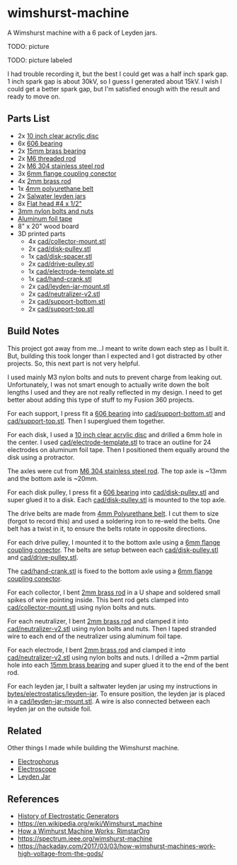 # wimshurst-machine

A Wimshurst machine with a 6 pack of Leyden jars.

TODO: picture

TODO: picture labeled

I had trouble recording it, but the best I could get was a half inch spark gap.
1 inch spark gap is about 30kV, so I guess I generated about 15kV.
I wish I could get a better spark gap, but I'm satisfied enough with the result and ready to move on.

## Parts List

- 2x [10 inch clear acrylic disc](https://www.amazon.com/gp/product/B09WB37JMC/)
- 6x [606 bearing](https://www.amazon.com/gp/product/B07FDZWK76)
- 2x [15mm brass bearing](https://www.amazon.com/gp/product/B0B5XKQNMR)
- 2x [M6 threaded rod](https://www.amazon.com/gp/product/B08FQR9CJW)
- 2x [M6 304 stainless steel rod](https://www.amazon.com/gp/product/B082ZNXYMG)
- 3x [6mm flange coupling conector](https://www.amazon.com/gp/product/B08334N261)
- 4x [2mm brass rod](https://www.amazon.com/gp/product/B087JYWMF9)
- 1x [4mm polyurethane belt](https://www.amazon.com/gp/product/B0BM3SCL12)
- 2x [Salwater leyden jars](https://github.com/barrettotte/bytes/tree/master/electrostatics/leyden-jar)
- 8x [Flat head #4 x 1/2"](https://www.amazon.com/gp/product/B08RW9BLG3)
- [3mm nylon bolts and nuts](https://www.amazon.com/gp/product/B076J5RGKS)
- [Aluminum foil tape](https://www.amazon.com/gp/product/B0BF3NGVDZ)
- 8" x 20" wood board
- 3D printed parts
  - 4x [cad/collector-mount.stl](cad/collector-mount.stl)
  - 2x [cad/disk-pulley.stl](cad/disk-pulley.stl)
  - 1x [cad/disk-spacer.stl](cad/disk-spacer.stl)
  - 2x [cad/drive-pulley.stl](cad/drive-pulley.stl)
  - 1x [cad/electrode-template.stl](cad/electrode-template.stl)
  - 1x [cad/hand-crank.stl](cad/hand-crank.stl)
  - 2x [cad/leyden-jar-mount.stl](cad/leyden-jar-mount.stl)
  - 2x [cad/neutralizer-v2.stl](cad/neutralizer-v2.stl)
  - 2x [cad/support-bottom.stl](cad/support-bottom.stl)
  - 2x [cad/support-top.stl](cad/support-top.stl)

## Build Notes

This project got away from me...I meant to write down each step as I built it. 
But, building this took longer than I expected and I got distracted by other projects.
So, this next part is not very helpful.

I used mainly M3 nylon bolts and nuts to prevent charge from leaking out.
Unfortunately, I was not smart enough to actually write down the bolt lengths I used and they are not really reflected in my design. 
I need to get better about adding this type of stuff to my Fusion 360 projects.

For each support, I press fit a [606 bearing](https://www.amazon.com/gp/product/B07FDZWK76) 
into [cad/support-bottom.stl](cad/support-bottom.stl) and [cad/support-top.stl](cad/support-top.stl).
Then I superglued them together.

For each disk, I used a [10 inch clear acrylic disc](https://www.amazon.com/gp/product/B09WB37JMC/) and drilled a 6mm hole in the center.
I used [cad/electrode-template.stl](cad/electrode-template.stl) to trace an outline for 24 electrodes on aluminum foil tape.
Then I positioned them equally around the disk using a protractor.

The axles were cut from [M6 304 stainless steel rod](https://www.amazon.com/gp/product/B082ZNXYMG).
The top axle is ~13mm and the bottom axle is ~20mm.

For each disk pulley, I press fit a [606 bearing](https://www.amazon.com/gp/product/B07FDZWK76) into [cad/disk-pulley.stl](cad/disk-pulley.stl) 
and super glued it to a disk. Each [cad/disk-pulley.stl](cad/disk-pulley.stl) is mounted to the top axle.

The drive belts are made from [4mm Polyurethane belt](https://www.amazon.com/gp/product/B0BM3SCL12).
I cut them to size (forgot to record this) and used a soldering iron to re-weld the belts.
One belt has a twist in it, to ensure the belts rotate in opposite directions.

For each drive pulley, I mounted it to the bottom axle using a [6mm flange coupling conector](https://www.amazon.com/gp/product/B08334N261).
The belts are setup between each [cad/disk-pulley.stl](cad/disk-pulley.stl) and [cad/drive-pulley.stl](cad/drive-pulley.stl).

The [cad/hand-crank.stl](cad/hand-crank.stl) is fixed to the bottom axle 
using a [6mm flange coupling conector](https://www.amazon.com/gp/product/B08334N261).

For each collector, I bent [2mm brass rod](https://www.amazon.com/gp/product/B087JYWMF9) in a U shape 
and soldered small spikes of wire pointing inside. 
This bent rod gets clamped into [cad/collector-mount.stl](cad/collector-mount.stl) using nylon bolts and nuts.

For each neutralizer, I bent [2mm brass rod](https://www.amazon.com/gp/product/B087JYWMF9) and clamped it into
[cad/neutralizer-v2.stl](cad/neutralizer-v2.stl) using nylon bolts and nuts.
Then I taped stranded wire to each end of the neutralizer using aluminum foil tape.

For each electrode, I bent [2mm brass rod](https://www.amazon.com/gp/product/B087JYWMF9) and clamped it into
[cad/neutralizer-v2.stl](cad/neutralizer-v2.stl) using nylon bolts and nuts.
I drilled a ~2mm partial hole into each [15mm brass bearing](https://www.amazon.com/gp/product/B0B5XKQNMR) and
super glued it to the end of the bent rod.

For each leyden jar, I built a saltwater leyden jar using my instructions 
in [bytes/electrostatics/leyden-jar](https://github.com/barrettotte/bytes/tree/master/electrostatics/leyden-jar).
To ensure position, the leyden jar is placed in a [cad/leyden-jar-mount.stl](cad/leyden-jar-mount.stl).
A wire is also connected between each leyden jar on the outside foil.

## Related

Other things I made while building the Wimshurst machine.

- [Electrophorus](https://github.com/barrettotte/bytes/tree/master/electrostatics/electrophorus)
- [Electroscope](https://github.com/barrettotte/bytes/tree/master/electrostatics/electroscope)
- [Leyden Jar](https://github.com/barrettotte/bytes/tree/master/electrostatics/leyden-jar)

## References

- [History of Electrostatic Generators](http://www.hp-gramatke.net/history/english/page4000.htm)
- https://en.wikipedia.org/wiki/Wimshurst_machine
- [How a Wimhurst Machine Works; RimstarOrg](https://www.youtube.com/watch?v=nA4aCd5qFWs)
- https://spectrum.ieee.org/wimshurst-machine
- https://hackaday.com/2017/03/03/how-wimshurst-machines-work-high-voltage-from-the-gods/
